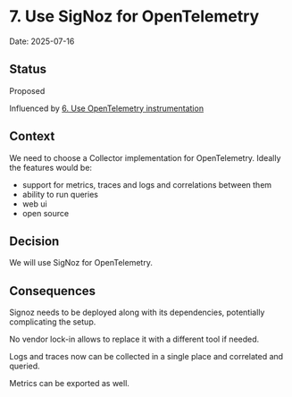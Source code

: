 # 7. Use SigNoz for OpenTelemetry

Date: 2025-07-16

## Status

Proposed

Influenced by [6. Use OpenTelemetry instrumentation](0006-use-opentelemetry-instrumentation.md)

## Context

We need to choose a Collector implementation for OpenTelemetry.
Ideally the features would be:
- support for metrics, traces and logs and correlations between them
- ability to run queries
- web ui
- open source

## Decision

We will use SigNoz for OpenTelemetry.

## Consequences

Signoz needs to be deployed along with its dependencies, potentially complicating
the setup.

No vendor lock-in allows to replace it with a different tool if needed.

Logs and traces now can be collected in a single place and correlated and queried.

Metrics can be exported as well.
